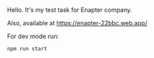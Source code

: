 Hello.
It's my test task for Enapter company.

Also, available at https://enapter-22bbc.web.app/

For dev mode run:
```
npm run start
```
